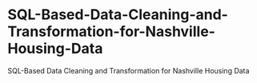 # SQL-Based-Data-Cleaning-and-Transformation-for-Nashville-Housing-Data
SQL-Based Data Cleaning and Transformation for Nashville Housing Data
